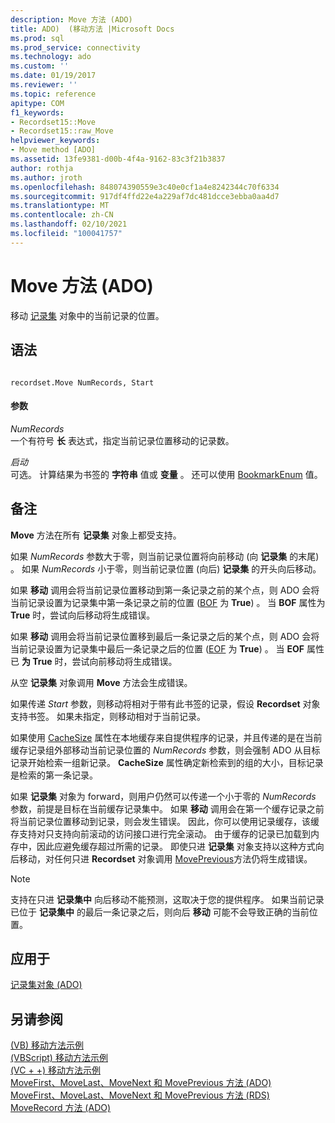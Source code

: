 ```yaml
---
description: Move 方法 (ADO)
title: ADO)  (移动方法 |Microsoft Docs
ms.prod: sql
ms.prod_service: connectivity
ms.technology: ado
ms.custom: ''
ms.date: 01/19/2017
ms.reviewer: ''
ms.topic: reference
apitype: COM
f1_keywords:
- Recordset15::Move
- Recordset15::raw_Move
helpviewer_keywords:
- Move method [ADO]
ms.assetid: 13fe9381-d00b-4f4a-9162-83c3f21b3837
author: rothja
ms.author: jroth
ms.openlocfilehash: 848074390559e3c40e0cf1a4e8242344c70f6334
ms.sourcegitcommit: 917df4ffd22e4a229af7dc481dcce3ebba0aa4d7
ms.translationtype: MT
ms.contentlocale: zh-CN
ms.lasthandoff: 02/10/2021
ms.locfileid: "100041757"
---
```

# <a name="move-method-ado"></a>Move 方法 (ADO)
移动 [记录集](./recordset-object-ado.md) 对象中的当前记录的位置。  
  
## <a name="syntax"></a>语法  
  
```  
  
recordset.Move NumRecords, Start  
```  
  
#### <a name="parameters"></a>参数  
 *NumRecords*  
 一个有符号 **长** 表达式，指定当前记录位置移动的记录数。  
  
 *启动*  
 可选。 计算结果为书签的 **字符串** 值或 **变量** 。 还可以使用 [BookmarkEnum](./bookmarkenum.md) 值。  
  
## <a name="remarks"></a>备注  
 **Move** 方法在所有 **记录集** 对象上都受支持。  
  
 如果 *NumRecords* 参数大于零，则当前记录位置将向前移动 (向 **记录集** 的末尾) 。 如果 *NumRecords* 小于零，则当前记录位置 (向后) **记录集** 的开头向后移动。  
  
 如果 **移动** 调用会将当前记录位置移动到第一条记录之前的某个点，则 ADO 会将当前记录设置为记录集中第一条记录之前的位置 ([BOF](./bof-eof-properties-ado.md) 为 **True**) 。 当 **BOF** 属性为 **True** 时，尝试向后移动将生成错误。  
  
 如果 **移动** 调用会将当前记录位置移到最后一条记录之后的某个点，则 ADO 会将当前记录设置为记录集中最后一条记录之后的位置 ([EOF](./bof-eof-properties-ado.md) 为 **True**) 。 当 **EOF** 属性已 **为 True** 时，尝试向前移动将生成错误。  
  
 从空 **记录集** 对象调用 **Move** 方法会生成错误。  
  
 如果传递 *Start* 参数，则移动将相对于带有此书签的记录，假设 **Recordset** 对象支持书签。 如果未指定，则移动相对于当前记录。  
  
 如果使用 [CacheSize](./cachesize-property-ado.md) 属性在本地缓存来自提供程序的记录，并且传递的是在当前缓存记录组外部移动当前记录位置的 *NumRecords* 参数，则会强制 ADO 从目标记录开始检索一组新记录。 **CacheSize** 属性确定新检索到的组的大小，目标记录是检索的第一条记录。  
  
 如果 **记录集** 对象为 forward，则用户仍然可以传递一个小于零的 *NumRecords* 参数，前提是目标在当前缓存记录集中。 如果 **移动** 调用会在第一个缓存记录之前将当前记录位置移动到记录，则会发生错误。 因此，你可以使用记录缓存，该缓存支持对只支持向前滚动的访问接口进行完全滚动。 由于缓存的记录已加载到内存中，因此应避免缓存超过所需的记录。 即使只进 **记录集** 对象支持以这种方式向后移动，对任何只进 **Recordset** 对象调用 [MovePrevious](./movefirst-movelast-movenext-and-moveprevious-methods-ado.md)方法仍将生成错误。  
  
> [!NOTE]
>  支持在只进 **记录集中** 向后移动不能预测，这取决于您的提供程序。 如果当前记录已位于 **记录集中** 的最后一条记录之后，则向后 **移动** 可能不会导致正确的当前位置。  
  
## <a name="applies-to"></a>应用于  
 [记录集对象 (ADO)](./recordset-object-ado.md)  
  
## <a name="see-also"></a>另请参阅  
 [ (VB) 移动方法示例 ](./move-method-example-vb.md)   
 [ (VBScript) 移动方法示例 ](./move-method-example-vbscript.md)   
 [ (VC + +) 移动方法示例 ](./move-method-example-vc.md)   
 [MoveFirst、MoveLast、MoveNext 和 MovePrevious 方法 (ADO) ](./movefirst-movelast-movenext-and-moveprevious-methods-ado.md)   
 [MoveFirst、MoveLast、MoveNext 和 MovePrevious 方法 (RDS) ](../rds-api/movefirst-movelast-movenext-and-moveprevious-methods-rds.md)   
 [MoveRecord 方法 (ADO)](./moverecord-method-ado.md)